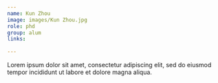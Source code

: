 ```yaml
---
name: Kun Zhou
image: images/Kun Zhou.jpg
role: phd
group: alum
links:
 
---
```


Lorem ipsum dolor sit amet, consectetur adipiscing elit, sed do eiusmod tempor incididunt ut labore et dolore magna aliqua.

